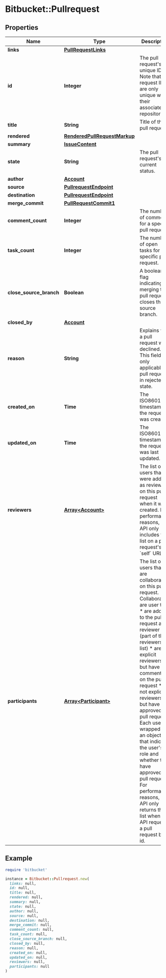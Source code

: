 # Bitbucket::Pullrequest

## Properties

| Name | Type | Description | Notes |
| ---- | ---- | ----------- | ----- |
| **links** | [**PullRequestLinks**](PullRequestLinks.md) |  | [optional] |
| **id** | **Integer** | The pull request&#39;s unique ID. Note that pull request IDs are only unique within their associated repository. | [optional] |
| **title** | **String** | Title of the pull request. | [optional] |
| **rendered** | [**RenderedPullRequestMarkup**](RenderedPullRequestMarkup.md) |  | [optional] |
| **summary** | [**IssueContent**](IssueContent.md) |  | [optional] |
| **state** | **String** | The pull request&#39;s current status. | [optional] |
| **author** | [**Account**](Account.md) |  | [optional] |
| **source** | [**PullrequestEndpoint**](PullrequestEndpoint.md) |  | [optional] |
| **destination** | [**PullrequestEndpoint**](PullrequestEndpoint.md) |  | [optional] |
| **merge_commit** | [**PullRequestCommit1**](PullRequestCommit1.md) |  | [optional] |
| **comment_count** | **Integer** | The number of comments for a specific pull request. | [optional] |
| **task_count** | **Integer** | The number of open tasks for a specific pull request. | [optional] |
| **close_source_branch** | **Boolean** | A boolean flag indicating if merging the pull request closes the source branch. | [optional] |
| **closed_by** | [**Account**](Account.md) |  | [optional] |
| **reason** | **String** | Explains why a pull request was declined. This field is only applicable to pull requests in rejected state. | [optional] |
| **created_on** | **Time** | The ISO8601 timestamp the request was created. | [optional] |
| **updated_on** | **Time** | The ISO8601 timestamp the request was last updated. | [optional] |
| **reviewers** | [**Array&lt;Account&gt;**](Account.md) | The list of users that were added as reviewers on this pull request when it was created. For performance reasons, the API only includes this list on a pull request&#39;s &#x60;self&#x60; URL. | [optional] |
| **participants** | [**Array&lt;Participant&gt;**](Participant.md) |         The list of users that are collaborating on this pull request.         Collaborators are user that:          * are added to the pull request as a reviewer (part of the reviewers           list)         * are not explicit reviewers, but have commented on the pull request         * are not explicit reviewers, but have approved the pull request          Each user is wrapped in an object that indicates the user&#39;s role and         whether they have approved the pull request. For performance reasons,         the API only returns this list when an API requests a pull request by         id.          | [optional] |

## Example

```ruby
require 'bitbucket'

instance = Bitbucket::Pullrequest.new(
  links: null,
  id: null,
  title: null,
  rendered: null,
  summary: null,
  state: null,
  author: null,
  source: null,
  destination: null,
  merge_commit: null,
  comment_count: null,
  task_count: null,
  close_source_branch: null,
  closed_by: null,
  reason: null,
  created_on: null,
  updated_on: null,
  reviewers: null,
  participants: null
)
```


